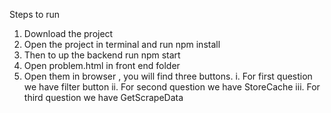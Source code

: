Steps to run 
1. Download the project
2. Open the project in terminal and run npm install
3. Then to up the backend run npm start
4. Open problem.html in front end folder
5. Open them in browser , you will find three buttons.
    i. For first question we have filter button
    ii. For second question we have StoreCache
    iii. For third question we have GetScrapeData
